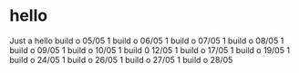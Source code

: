 # hello
Just a hello
build o 05/05 1
build o 06/05 1
build o 07/05 1
build o 08/05 1
build o 09/05 1
build o 10/05 1
build 0 12/05 1
build o 17/05 1
build o 19/05 1
build o 24/05 1
build o 26/05 1
build o 27/05 1
build o 28/05 
